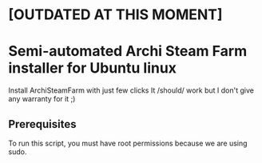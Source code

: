 # [OUTDATED AT THIS MOMENT]
# Semi-automated Archi Steam Farm installer for Ubuntu linux
Install ArchiSteamFarm with just few clicks
It /should/ work but I don't give any warranty for it ;)
## Prerequisites
To run this script, you must have root permissions because we are using 
sudo. 

